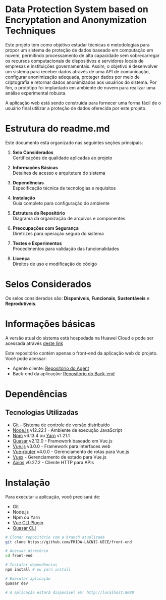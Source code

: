# Data Protection System based on Encryptation and Anonymization Techniques 

Este projeto tem como objetivo estudar técnicas e metodologias para propor um sistema de proteção de dados baseado em computação em nuvem, permitindo processamento de alta capacidade sem sobrecarregar os recursos computacionais de dispositivos e servidores locais de empresas e instituições governamentais. Assim, o objetivo é desenvolver um sistema para receber dados através de uma API de comunicação, configurar anonimização adequada, proteger dados por meio de criptografia e retornar dados anonimizados aos usuários do sistema. Por fim, o protótipo foi implantado em ambiente de nuvem para realizar uma análise experimental robusta.

A aplicação web está sendo construída para fornecer uma forma fácil de o usuário final utilizar a proteção de dados oferecida por este projeto.

# Estrutura do readme.md

Este documento está organizado nas seguintes seções principais:

1. **Selo Considerados**  
   Certificações de qualidade aplicadas ao projeto

2. **Informações Básicas**  
   Detalhes de acesso e arquitetura do sistema

3. **Dependências**  
   Especificação técnica de tecnologias e requisitos

4. **Instalação**  
   Guia completo para configuração do ambiente

5. **Estrutura do Repositório**  
   Diagrama da organização de arquivos e componentes

6. **Preocupações com Segurança**  
   Diretrizes para operação segura do sistema

7. **Testes e Experimentos**  
   Procedimentos para validação das funcionalidades

8. **Licença**  
   Direitos de uso e modificação do código
   
# Selos Considerados

Os selos considerados são: **Disponíveis**, **Funcionais**, **Sustentáveis** e **Reprodutíveis**.

# Informações básicas

A versão atual do sistema está hospedada na Huawei Cloud e pode ser acessada através [deste link](http://110.238.69.32/)

Este repositório contém apenas o front-end da aplicação web do projeto. Você pode acessar:
- Agente cliente: [Repositório do Agent](https://github.com/FRIDA-LACNIC-UECE/agent)
- Back-end da aplicação: [Repositório do Back-end](https://github.com/FRIDA-LACNIC-UECE/back-end)

# Dependências

## Tecnologias Utilizadas
- [Git](https://git-scm.com/) - Sistema de controle de versão distribuído
- [Node.js](https://nodejs.org/en) v12.22.1 - Ambiente de execução JavaScript
- [Npm](https://www.npmjs.com/) v6.13.4 ou [Yarn](https://yarnpkg.com/) v1.21.1
- [Quasar](https://quasar.dev/) v2.12.0 - Framework baseado em Vue.js
- [Vue.js](https://vuejs.org/) v3.0.0 - Framework para interfaces web
- [Vue-router](https://router.vuejs.org/) v4.0.0 - Gerenciamento de rotas para Vue.js
- [Vuex](https://vuex.vuejs.org/) - Gerenciamento de estado para Vue.js
- [Axios](https://axios-http.com/) v0.27.2 - Cliente HTTP para APIs

# Instalação

Para executar a aplicação, você precisará de:
- Git
- Node.js
- Npm ou Yarn
- [Vue CLI Plugin](https://quasar.dev/start/vue-cli-plugin)
- [Quasar CLI](https://quasar.dev/start/quick-start)

```bash
# Clonar repositório com a branch atualizada
git clone https://github.com/FRIDA-LACNIC-UECE/front-end

# Acessar diretório
cd front-end

# Instalar dependências
npm install # ou yarn install

# Executar aplicação
quasar dev

# A aplicação estará disponível em: http://localhost:8080
